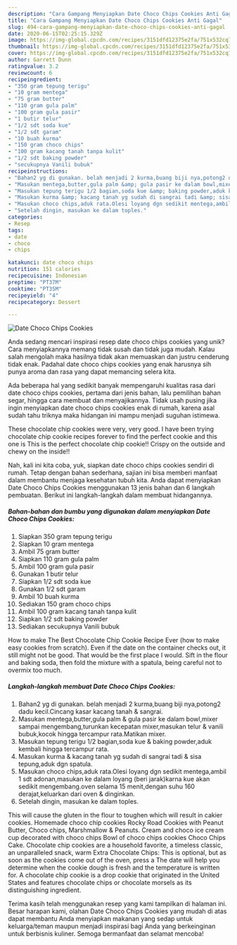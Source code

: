 ```yaml
---
description: "Cara Gampang Menyiapkan Date Choco Chips Cookies Anti Gagal"
title: "Cara Gampang Menyiapkan Date Choco Chips Cookies Anti Gagal"
slug: 494-cara-gampang-menyiapkan-date-choco-chips-cookies-anti-gagal
date: 2020-06-15T02:25:15.329Z
image: https://img-global.cpcdn.com/recipes/3151dfd12375e2fa/751x532cq70/date-choco-chips-cookies-foto-resep-utama.jpg
thumbnail: https://img-global.cpcdn.com/recipes/3151dfd12375e2fa/751x532cq70/date-choco-chips-cookies-foto-resep-utama.jpg
cover: https://img-global.cpcdn.com/recipes/3151dfd12375e2fa/751x532cq70/date-choco-chips-cookies-foto-resep-utama.jpg
author: Garrett Dunn
ratingvalue: 3.2
reviewcount: 6
recipeingredient:
- "350 gram tepung terigu"
- "10 gram mentega"
- "75 gram butter"
- "110 gram gula palm"
- "100 gram gula pasir"
- "1 butir telur"
- "1/2 sdt soda kue"
- "1/2 sdt garam"
- "10 buah kurma"
- "150 gram choco chips"
- "100 gram kacang tanah tanpa kulit"
- "1/2 sdt baking powder"
- "secukupnya Vanili bubuk"
recipeinstructions:
- "Bahan2 yg di gunakan. belah menjadi 2 kurma,buang biji nya,potong2 dadu kecil.Cincang kasar kacang tanah &amp; sangrai."
- "Masukan mentega,butter,gula palm &amp; gula pasir ke dalam bowl,mixer sampai mengembang,turunkan kecepatan mixer,masukan telur &amp; vanili bubuk,kocok hingga tercampur rata.Matikan mixer."
- "Masukan tepung terigu 1/2 bagian,soda kue &amp; baking powder,aduk kembali hingga tercampur rata."
- "Masukan kurma &amp; kacang tanah yg sudah di sangrai tadi &amp; sisa tepung,aduk dgn spatula."
- "Masukan choco chips,aduk rata.Olesi loyang dgn sedikit mentega,ambil 1 sdt adonan,masukan ke dalam loyang (beri jarak)karna kue akan sedikit mengembang.oven selama 15 menit,dengan suhu 160 derajat,keluarkan dari oven &amp; dinginkan."
- "Setelah dingin, masukan ke dalam toples."
categories:
- Resep
tags:
- date
- choco
- chips

katakunci: date choco chips 
nutrition: 151 calories
recipecuisine: Indonesian
preptime: "PT37M"
cooktime: "PT35M"
recipeyield: "4"
recipecategory: Dessert

---
```



![Date Choco Chips Cookies](https://img-global.cpcdn.com/recipes/3151dfd12375e2fa/751x532cq70/date-choco-chips-cookies-foto-resep-utama.jpg)

Anda sedang mencari inspirasi resep date choco chips cookies yang unik? Cara menyiapkannya memang tidak susah dan tidak juga mudah. Kalau salah mengolah maka hasilnya tidak akan memuaskan dan justru cenderung tidak enak. Padahal date choco chips cookies yang enak harusnya sih punya aroma dan rasa yang dapat memancing selera kita.

Ada beberapa hal yang sedikit banyak mempengaruhi kualitas rasa dari date choco chips cookies, pertama dari jenis bahan, lalu pemilihan bahan segar, hingga cara membuat dan menyajikannya. Tidak usah pusing jika ingin menyiapkan date choco chips cookies enak di rumah, karena asal sudah tahu triknya maka hidangan ini mampu menjadi suguhan istimewa.

These chocolate chip cookies were very, very good. I have been trying chocolate chip cookie recipes forever to find the perfect cookie and this one is This is the perfect chocolate chip cookie!! Crispy on the outside and chewy on the inside!!


Nah, kali ini kita coba, yuk, siapkan date choco chips cookies sendiri di rumah. Tetap dengan bahan sederhana, sajian ini bisa memberi manfaat dalam membantu menjaga kesehatan tubuh kita. Anda dapat menyiapkan Date Choco Chips Cookies menggunakan 13 jenis bahan dan 6 langkah pembuatan. Berikut ini langkah-langkah dalam membuat hidangannya.

<!--inarticleads1-->

##### Bahan-bahan dan bumbu yang digunakan dalam menyiapkan Date Choco Chips Cookies:

1. Siapkan 350 gram tepung terigu
1. Siapkan 10 gram mentega
1. Ambil 75 gram butter
1. Siapkan 110 gram gula palm
1. Ambil 100 gram gula pasir
1. Gunakan 1 butir telur
1. Siapkan 1/2 sdt soda kue
1. Gunakan 1/2 sdt garam
1. Ambil 10 buah kurma
1. Sediakan 150 gram choco chips
1. Ambil 100 gram kacang tanah tanpa kulit
1. Siapkan 1/2 sdt baking powder
1. Sediakan secukupnya Vanili bubuk


How to make The Best Chocolate Chip Cookie Recipe Ever (how to make easy cookies from scratch). Even if the date on the container checks out, it still might not be good. That would be the first place I would. Sift in the flour and baking soda, then fold the mixture with a spatula, being careful not to overmix too much. 

<!--inarticleads2-->

##### Langkah-langkah membuat Date Choco Chips Cookies:

1. Bahan2 yg di gunakan. belah menjadi 2 kurma,buang biji nya,potong2 dadu kecil.Cincang kasar kacang tanah &amp; sangrai.
1. Masukan mentega,butter,gula palm &amp; gula pasir ke dalam bowl,mixer sampai mengembang,turunkan kecepatan mixer,masukan telur &amp; vanili bubuk,kocok hingga tercampur rata.Matikan mixer.
1. Masukan tepung terigu 1/2 bagian,soda kue &amp; baking powder,aduk kembali hingga tercampur rata.
1. Masukan kurma &amp; kacang tanah yg sudah di sangrai tadi &amp; sisa tepung,aduk dgn spatula.
1. Masukan choco chips,aduk rata.Olesi loyang dgn sedikit mentega,ambil 1 sdt adonan,masukan ke dalam loyang (beri jarak)karna kue akan sedikit mengembang.oven selama 15 menit,dengan suhu 160 derajat,keluarkan dari oven &amp; dinginkan.
1. Setelah dingin, masukan ke dalam toples.


This will cause the gluten in the flour to toughen which will result in cakier cookies. Homemade choco chip cookies Rocky Road Cookies with Peanut Butter, Choco chips, Marshmallow &amp; Peanuts. Cream and choco ice cream cup decorated with choco chips Bowl of choco chips cookies Choco Chips Cake. Chocolate chip cookies are a household favorite, a timeless classic, an unparalleled snack, warm Extra Chocolate Chips: This is optional, but as soon as the cookies come out of the oven, press a The date will help you determine when the cookie dough is fresh and the temperature is written for. A chocolate chip cookie is a drop cookie that originated in the United States and features chocolate chips or chocolate morsels as its distinguishing ingredient. 

Terima kasih telah menggunakan resep yang kami tampilkan di halaman ini. Besar harapan kami, olahan Date Choco Chips Cookies yang mudah di atas dapat membantu Anda menyiapkan makanan yang sedap untuk keluarga/teman maupun menjadi inspirasi bagi Anda yang berkeinginan untuk berbisnis kuliner. Semoga bermanfaat dan selamat mencoba!
